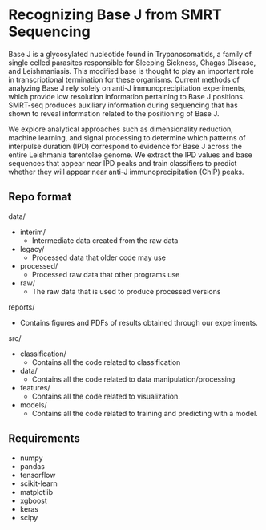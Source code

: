 # Recognizing Base J from SMRT Sequencing
Base J is a glycosylated nucleotide found in Trypanosomatids, a family of single celled parasites responsible for Sleeping Sickness, Chagas Disease, and Leishmaniasis. This modified base is thought to play an important role in transcriptional termination for these organisms. Current methods of analyzing Base J rely solely on anti-J immunoprecipitation experiments, which provide low resolution information pertaining to Base J positions. SMRT-seq produces auxiliary information during sequencing that has shown to reveal information related to the positioning of Base J.

We explore analytical approaches such as dimensionality reduction, machine learning, and signal processing to determine which patterns of interpulse duration (IPD) correspond to evidence for Base J across the entire Leishmania tarentolae genome.  We extract the IPD values and base sequences that appear near IPD peaks and train classifiers to predict whether they will appear near anti-J immunoprecipitation (ChIP) peaks.

## Repo format
data/
- interim/
    * Intermediate data created from the raw data
- legacy/
    * Processed data that older code may use
- processed/
    * Processed raw data that other programs use
- raw/
    * The raw data that is used to produce processed versions

reports/
- Contains figures and PDFs of results obtained through our experiments.

src/
- classification/
    * Contains all the code related to classification
- data/
    * Contains all the code related to data manipulation/processing
- features/
    * Contains all the code related to visualization.
- models/
    * Contains all the code related to training and predicting with a model.

## Requirements
* numpy
* pandas
* tensorflow
* scikit-learn
* matplotlib
* xgboost
* keras
* scipy